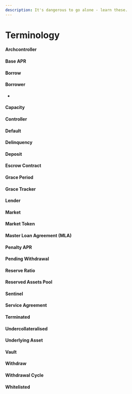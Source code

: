 ```yaml
---
description: It's dangerous to go alone - learn these.
---
```


# Terminology

#### **Archcontroller** 

#### **Base APR** 

#### **Borrow** 

#### **Borrower** 

*



#### **Capacity** 

#### **Controller** 

#### **Default** 

#### **Delinquency** 

#### **Deposit** 

#### **Escrow Contract** 

#### **Grace Period** 

#### **Grace Tracker** 

#### **Lender** 

#### **Market**

####

#### **Market Token** 

#### **Master Loan Agreement (MLA)** 

#### **Penalty APR** 

#### **Pending Withdrawal** 

#### **Reserve Ratio** 

#### **Reserved Assets Pool** 

#### **Sentinel** 

#### **Service Agreement** 

#### **Terminated** 

#### **Undercollateralised** 

#### **Underlying Asset** 

#### **Vault** 

#### **Withdraw** 

#### **Withdrawal Cycle** 

#### **Whitelisted**

